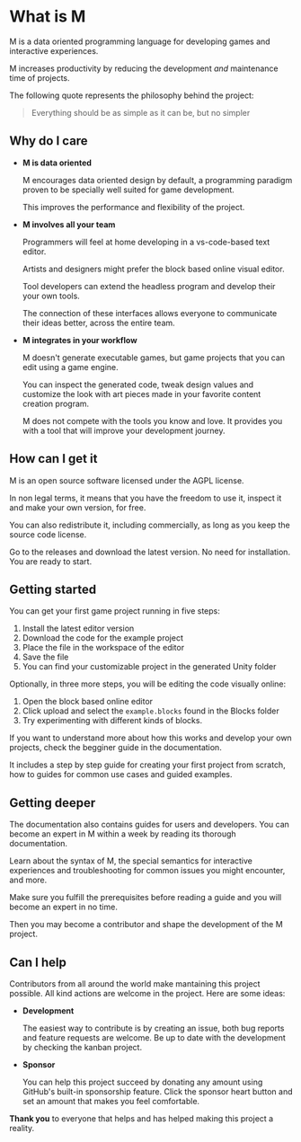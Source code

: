 # What is M

M is a data oriented programming language for developing games and interactive
experiences.

M increases productivity by reducing the development *and* maintenance time of
projects.

The following quote represents the philosophy behind the project:

> Everything should be as simple as it can be, but no simpler

## Why do I care

* **M is data oriented**

  M encourages data oriented design by default, a programming paradigm proven to
  be specially well suited for game development.

  This improves the performance and flexibility of the project.

* **M involves all your team**

  Programmers will feel at home developing in a vs-code-based text editor.

  Artists and designers might prefer the block based online visual editor.

  Tool developers can extend the headless program and develop their your own
  tools.

  The connection of these interfaces allows everyone to communicate their ideas
  better, across the entire team.

* **M integrates in your workflow**

  M doesn't generate executable games, but game projects that you can edit using
  a game engine.

  You can inspect the generated code, tweak design values and customize the look
  with art pieces made in your favorite content creation program.

  M does not compete with the tools you know and love. It provides you with a
  tool that will improve your development journey.

## How can I get it

M is an open source software licensed under the AGPL license.

In non legal terms, it means that you have the freedom to use it, inspect it and
make your own version, for free.

You can also redistribute it, including commercially, as long as you keep the
source code license.

Go to the releases and download the latest version. No need for installation.
You are ready to start.

## Getting started

You can get your first game project running in five steps:

1. Install the latest editor version
2. Download the code for the example project
3. Place the file in the workspace of the editor
4. Save the file
5. You can find your customizable project in the generated Unity folder

Optionally, in three more steps, you will be editing the code visually online:

1. Open the block based online editor
2. Click upload and select the `example.blocks` found in the Blocks folder
3. Try experimenting with different kinds of blocks.

If you want to understand more about how this works and develop your own
projects, check the begginer guide in the documentation.

It includes a step by step guide for creating your first project from scratch,
how to guides for common use cases and guided examples.

## Getting deeper

The documentation also contains guides for users and developers. You can become
an expert in M within a week by reading its thorough documentation.

Learn about the syntax of M, the special semantics for interactive experiences
and troubleshooting for common issues you might encounter, and more.

Make sure you fulfill the prerequisites before reading a guide and you will
become an expert in no time.

Then you may become a contributor and shape the development of the M project.

## Can I help

Contributors from all around the world make mantaining this project possible.
All kind actions are welcome in the project. Here are some ideas:

* **Development**

  The easiest way to contribute is by creating an issue, both
  bug reports and feature requests are welcome. Be up to date with the
  development by checking the kanban project.

* **Sponsor**

  You can help this project succeed by donating any amount using GitHub's
  built-in sponsorship feature. Click the sponsor heart button and set an
  amount that makes you feel comfortable.

**Thank you** to everyone that helps and has helped making this project a
reality.
